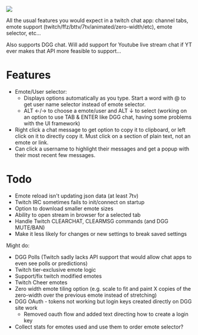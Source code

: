 ![](./demo.gif)

All the usual features you would expect in a twitch chat app: channel tabs, emote support (twitch/ffz/bttv/7tv/animated/zero-width/etc), emote selector, etc...

Also supports DGG chat. Will add support for Youtube live stream chat if YT ever makes that API more feasible to support...

# Features

- Emote/User selector: 
  - Displays options automatically as you type. Start a word with @ to get user name selector instead of emote selector.
  - ALT ←/→	to choose a emote/user and ALT ↓ to select (working on an option to use TAB & ENTER like DGG chat, having some problems with the UI framework)
- Right click a chat message to get option to copy it to clipboard, or left click on it to directly copy it. Must click on a section of plain text, not an emote or link.
- Can click a username to highlight their messages and get a popup with their most recent few messages.

# Todo

- Emote reload isn't updating json data (at least 7tv)
- Twitch IRC sometimes fails to init/connect on startup
- Option to download smaller emote sizes
- Ability to open stream in browser for a selected tab
- Handle Twitch CLEARCHAT, CLEARMSG commands (and DGG MUTE/BAN)
- Make it less likely for changes or new settings to break saved settings

Might do:

- DGG Polls (Twitch sadly lacks API support that would allow chat apps to even see polls or predictions)
- Twitch tier-exclusive emote logic
- Support/fix twitch modified emotes
- Twitch Cheer emotes
- Zero width emote tiling option (e.g. scale to fit and paint X copies of the zero-width over the previous emote instead of stretching)
- DGG OAuth - tokens not working but login keys created directly on DGG site work
  - Removed oauth flow and added text directing how to create a login key
- Collect stats for emotes used and use them to order emote selector?